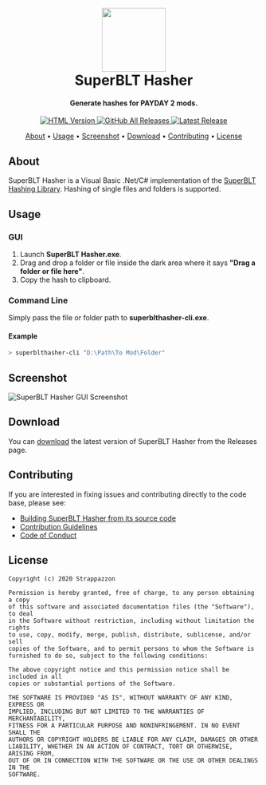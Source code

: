<h1 align="center">
  <br>
  <img src="https://strappazzon.github.io/PD2-SuperBLT-Hasher/static/img/favicon.png" width="128px" alt="">
  <br>
  SuperBLT Hasher
  <br>
</h1>

<h4 align="center">Generate hashes for PAYDAY 2 mods.</h4>

<p align="center">
  <a href="https://strappazzon.xyz/PD2-SuperBLT-Hasher">
    <img alt="HTML Version" src="https://img.shields.io/badge/HTML%20Version-%23ff5f2f?style=flat-square&logo=HTML5&logoColor=%23ffffff">
  </a>
  <a href="https://github.com/Strappazzon/PD2-SuperBLT-Hasher/releases">
    <img alt="GitHub All Releases" src="https://img.shields.io/github/downloads/Strappazzon/PD2-SuperBLT-Hasher/total?color=%231e72a5&label=Downloads&logo=DocuSign&logoColor=%23ffffff&style=flat-square">
  </a>
  <a href="https://github.com/Strappazzon/PD2-SuperBLT-Hasher/releases/latest">
    <img alt="Latest Release" src="https://img.shields.io/github/v/release/Strappazzon/PD2-SuperBLT-Hasher?color=%23008080&include_prereleases&label=Latest%20Release&style=flat-square">
  </a>
</p>

<p align="center">
  <a href="#about">About</a> •
  <a href="#usage">Usage</a> •
  <a href="#screenshot">Screenshot</a> •
  <a href="#download">Download</a> •
  <a href="#contributing">Contributing</a> •
  <a href="#license">License</a>
</p>

## About

SuperBLT Hasher is a Visual Basic .Net/C# implementation of the [SuperBLT Hashing Library](https://gitlab.com/SuperBLT/HashLib). Hashing of single files and folders is supported.

## Usage

### GUI

1. Launch **SuperBLT Hasher.exe**.
2. Drag and drop a folder or file inside the dark area where it says **"Drag a folder or file here"**.
3. Copy the hash to clipboard.

### Command Line

Simply pass the file or folder path to **superblthasher-cli.exe**.

#### Example

```bash
> superblthasher-cli "D:\Path\To Mod\Folder"
```

## Screenshot

<img src="https://strappazzon.github.io/PD2-SuperBLT-Hasher/static/img/screenshot.png" alt="SuperBLT Hasher GUI Screenshot">

## Download

You can [download](https://github.com/Strappazzon/PD2-SuperBLT-Hasher/releases/latest) the latest version of SuperBLT Hasher from the Releases page.

## Contributing

If you are interested in fixing issues and contributing directly to the code base, please see:

* [Building SuperBLT Hasher from its source code](https://github.com/Strappazzon/PD2-SuperBLT-Hasher/blob/master/src/BUILDING.md)
* [Contribution Guidelines](./CONTRIBUTING.md)
* [Code of Conduct](./CODE_OF_CONDUCT.md)

## License

```
Copyright (c) 2020 Strappazzon

Permission is hereby granted, free of charge, to any person obtaining a copy
of this software and associated documentation files (the "Software"), to deal
in the Software without restriction, including without limitation the rights
to use, copy, modify, merge, publish, distribute, sublicense, and/or sell
copies of the Software, and to permit persons to whom the Software is
furnished to do so, subject to the following conditions:

The above copyright notice and this permission notice shall be included in all
copies or substantial portions of the Software.

THE SOFTWARE IS PROVIDED "AS IS", WITHOUT WARRANTY OF ANY KIND, EXPRESS OR
IMPLIED, INCLUDING BUT NOT LIMITED TO THE WARRANTIES OF MERCHANTABILITY,
FITNESS FOR A PARTICULAR PURPOSE AND NONINFRINGEMENT. IN NO EVENT SHALL THE
AUTHORS OR COPYRIGHT HOLDERS BE LIABLE FOR ANY CLAIM, DAMAGES OR OTHER
LIABILITY, WHETHER IN AN ACTION OF CONTRACT, TORT OR OTHERWISE, ARISING FROM,
OUT OF OR IN CONNECTION WITH THE SOFTWARE OR THE USE OR OTHER DEALINGS IN THE
SOFTWARE.
```
